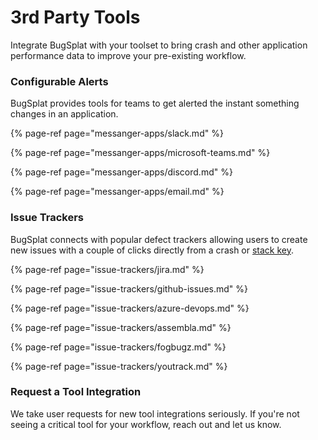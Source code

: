 # 3rd Party Tools

Integrate BugSplat with your toolset to bring crash and other application performance data to improve your pre-existing workflow. 

### Configurable Alerts

BugSplat provides tools for teams to get alerted the instant something changes in an application. 

{% page-ref page="messanger-apps/slack.md" %}

{% page-ref page="messanger-apps/microsoft-teams.md" %}

{% page-ref page="messanger-apps/discord.md" %}

{% page-ref page="messanger-apps/email.md" %}



### Issue Trackers

BugSplat connects with popular defect trackers allowing users to create new issues with a couple of clicks directly from a crash or [stack key](../../../education/bugsplat-dictionary.md#stack-key).

{% page-ref page="issue-trackers/jira.md" %}

{% page-ref page="issue-trackers/github-issues.md" %}

{% page-ref page="issue-trackers/azure-devops.md" %}

{% page-ref page="issue-trackers/assembla.md" %}

{% page-ref page="issue-trackers/fogbugz.md" %}

{% page-ref page="issue-trackers/youtrack.md" %}



### Request a Tool Integration

We take user requests for new tool integrations seriously.  If you're not seeing a critical tool for your workflow, reach out and let us know.







